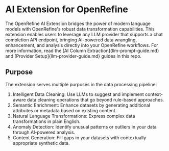 AI Extension for OpenRefine 
===========================

The OpenRefine AI Extension bridges the power of modern language models with OpenRefine's robust data transformation capabilities. This extension enables users to leverage any LLM provider that supports a chat completion API endpoint, bringing AI-powered data wrangling, enhancement, and analysis directly into your OpenRefine workflows. For more information, read the [AI Column Extraction]{llm-prompt-guide.md} and [Provider Setup]{llm-provider-guide.md} guides in this repo.

## Purpose
The extension serves multiple purposes in the data processing pipeline:

1. Intelligent Data Cleaning: Use LLMs to suggest and implement context-aware data cleaning operations that go beyond rule-based approaches.
2. Semantic Enrichment: Enhance datasets by generating additional attributes or metadata based on existing content.
3. Natural Language Transformations: Express complex data transformations in plain English.
4. Anomaly Detection: Identify unusual patterns or outliers in your data through AI-powered analysis.
5. Content Generation: Fill gaps in your datasets with contextually appropriate synthetic data.